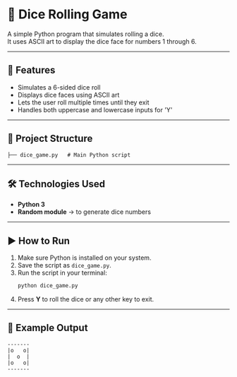 # 🎲 Dice Rolling Game  

A simple Python program that simulates rolling a dice.  
It uses ASCII art to display the dice face for numbers 1 through 6.  

---

## 🚀 Features  
- Simulates a 6-sided dice roll  
- Displays dice faces using ASCII art  
- Lets the user roll multiple times until they exit  
- Handles both uppercase and lowercase inputs for 'Y'  

---

## 📂 Project Structure  
```
├── dice_game.py   # Main Python script
```

---

## 🛠️ Technologies Used  
- **Python 3**  
- **Random module** → to generate dice numbers  

---

## ▶️ How to Run  
1. Make sure Python is installed on your system.  
2. Save the script as `dice_game.py`.  
3. Run the script in your terminal:  
   ```bash
   python dice_game.py
   ```  
4. Press **Y** to roll the dice or any other key to exit.  

---

## 📸 Example Output  
```
-------
|o   o|
|  o  |
|o   o|
-------
```